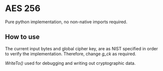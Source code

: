 # AES 256

Pure python implementation, no non-native imports required. 

## How to use

The current input bytes and global cipher key, are as NIST specified in order to verify the implementation. Therefore, change *g_ck* as required. 

*WriteTo()* used for debugging and writing out cryptographic data.




